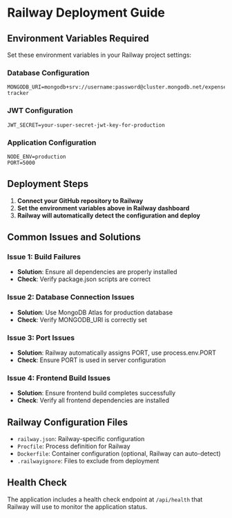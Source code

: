 # Railway Deployment Guide

## Environment Variables Required

Set these environment variables in your Railway project settings:

### Database Configuration
```
MONGODB_URI=mongodb+srv://username:password@cluster.mongodb.net/expense-tracker
```

### JWT Configuration
```
JWT_SECRET=your-super-secret-jwt-key-for-production
```

### Application Configuration
```
NODE_ENV=production
PORT=5000
```

## Deployment Steps

1. **Connect your GitHub repository to Railway**
2. **Set the environment variables above in Railway dashboard**
3. **Railway will automatically detect the configuration and deploy**

## Common Issues and Solutions

### Issue 1: Build Failures
- **Solution**: Ensure all dependencies are properly installed
- **Check**: Verify package.json scripts are correct

### Issue 2: Database Connection Issues
- **Solution**: Use MongoDB Atlas for production database
- **Check**: Verify MONGODB_URI is correctly set

### Issue 3: Port Issues
- **Solution**: Railway automatically assigns PORT, use process.env.PORT
- **Check**: Ensure PORT is used in server configuration

### Issue 4: Frontend Build Issues
- **Solution**: Ensure frontend build completes successfully
- **Check**: Verify all frontend dependencies are installed

## Railway Configuration Files

- `railway.json`: Railway-specific configuration
- `Procfile`: Process definition for Railway
- `Dockerfile`: Container configuration (optional, Railway can auto-detect)
- `.railwayignore`: Files to exclude from deployment

## Health Check

The application includes a health check endpoint at `/api/health` that Railway will use to monitor the application status.
